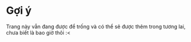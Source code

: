 # Gợi ý

Trang này vẫn đang được để trống và có thể sẽ được thêm trong tương lai, chưa biết là bao giờ thôi :<